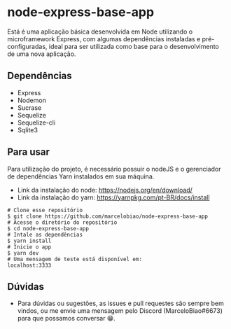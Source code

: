 # node-express-base-app

Está é uma aplicação básica desenvolvida em Node utilizando o microframework Express, com algumas dependências instaladas e pré-configuradas, ideal para ser utilizada como base para o desenvolvimento de uma nova aplicação.

## Dependências

- Express
- Nodemon
- Sucrase
- Sequelize
- Sequelize-cli
- Sqlite3

## Para usar

Para utilização do projeto, é necessário possuir o nodeJS e o gerenciador de dependências Yarn instalados em sua máquina.

- Link da instalação do node: https://nodejs.org/en/download/
- Link da instalação do yarn: https://yarnpkg.com/pt-BR/docs/install

```
# Clone esse repositório
$ git clone https://github.com/marcelobiao/node-express-base-app
# Acesse o diretório do repositório
$ cd node-express-base-app
# Intale as dependências
$ yarn install
# Inicie o app
$ yarn dev
# Uma mensagem de teste está disponível em:
localhost:3333
```

## Dúvidas

- Para dúvidas ou sugestões, as issues e pull requestes são sempre bem vindos, ou me envie uma mensagem pelo Discord (MarceloBiao#6673) para que possamos conversar :grin:.

